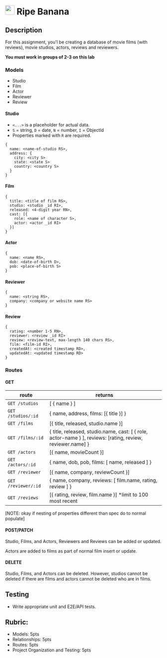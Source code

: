 <img src="https://cloud.githubusercontent.com/assets/478864/22186847/68223ce6-e0b1-11e6-8a62-0e3edc96725e.png" 
width=30> Ripe Banana
===

## Description

For this assignment, you'l be creating a database of movie films (with reviews), movie studios, actors, reviews and reviewers.

**You must work in groups of 2-3 on this lab**

### Models

* Studio
* Film
* Actor
* Reviewer
* Review

#### Studio

* `<...>` is a placeholder for actual data.
* `S` = string, `D` = date, `N` = number, `I` = ObjectId
* Properties marked with `R` are required.

```
{
  name: <name-of-studio RS>,
  address: {
    city: <city S>
    state: <state S>
    country: <country S>
  }
}
```

#### Film

```
{
  title: <title of film RS>,
  studio: <studio _id RI>,
  released: <4-digit year RN>,
  cast: [{
    role: <name of character S>,
    actor: <actor _id RI>
  }]
}
```


#### Actor

```
{ 
  name: <name RS>,
  dob: <date-of-birth D>,
  pob: <place-of-birth S>
}
```

#### Reviewer

```
{ 
  name: <string RS>,
  company: <company or website name RS>
}
```


#### Review

```
{ 
  rating: <number 1-5 RN>,
  reviewer: <review _id RI>
  review: <review-text, max-length 140 chars RS>,
  film: <film-id RI>,
  createdAt: <created timestamp RD>,
  updatedAt: <updated timestamp RD>
}
```


### Routes

#### GET

route | returns
---|---
`GET /studios` | [ { name } ]
`GET /studios/:id` | { name, address, films: [{ title }] }
`GET /films` | [{ title, released, studio.name }]
`GET /films/:id` | { title, released, studio.name, cast: [ { role, actor-name } ], reviews: [rating, review, reviewer.name] }
`GET /actors` | [{ name, movieCount }]
`GET /actors/:id` | { name, dob, pob, films: [ name, released ] }
`GET /reviewer` | [{ name, company, reviewCount }]
`GET /reviewer/:id` | { name, company, reviews: [ film.name, rating, review ] }
`GET /reviews` | [{ rating, review, film.name }] *limit to 100 most recent

[NOTE: okay if nesting of properties different than spec do to normal populate]

#### POST/PATCH

Studio, Films, and Actors, Reviewers and Reviews can be added or updated.

Actors are added to films as part of normal film insert or update.

#### DELETE

Studio, Films, and Actors can be deleted. However, studios cannot be deleted if there are films and
actors cannot be deleted who are in films.

## Testing

* Write appropriate unit and E2E/API tests.

## Rubric:

* Models: 5pts
* Relationships: 5pts
* Routes: 5pts
* Project Organization and Testing: 5pts
